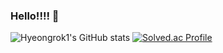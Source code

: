 ### Hello!!!! 👋

<!--
**Hyeongrok1/Hyeongrok1** is a ✨ _special_ ✨ repository because its `README.md` (this file) appears on your GitHub profile.

Here are some ideas to get you started:

- 🔭 I’m currently working on ...
- 🌱 I’m currently learning ...
- 👯 I’m looking to collaborate on ...
- 🤔 I’m looking for help with ...
- 💬 Ask me about ...
- 📫 How to reach me: ...
- 😄 Pronouns: ...
- ⚡ Fun fact: ...
-->

![Hyeongrok1's GitHub stats](https://github-readme-stats.vercel.app/api?username=Hyeongrok1&show_icons=true&theme=radical)
[![Solved.ac Profile](http://mazassumnida.wtf/api/v2/generate_badge?boj=loggy0323)](https://solved.ac/loggy0323/)
